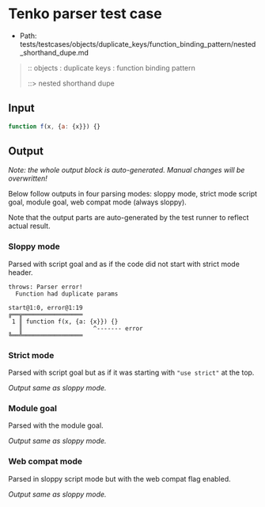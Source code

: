 # Tenko parser test case

- Path: tests/testcases/objects/duplicate_keys/function_binding_pattern/nested_shorthand_dupe.md

> :: objects : duplicate keys : function binding pattern
>
> ::> nested shorthand dupe

## Input


`````js
function f(x, {a: {x}}) {}
`````

## Output

_Note: the whole output block is auto-generated. Manual changes will be overwritten!_

Below follow outputs in four parsing modes: sloppy mode, strict mode script goal, module goal, web compat mode (always sloppy).

Note that the output parts are auto-generated by the test runner to reflect actual result.

### Sloppy mode

Parsed with script goal and as if the code did not start with strict mode header.

`````
throws: Parser error!
  Function had duplicate params

start@1:0, error@1:19
╔══╦═════════════════
 1 ║ function f(x, {a: {x}}) {}
   ║                    ^------- error
╚══╩═════════════════

`````

### Strict mode

Parsed with script goal but as if it was starting with `"use strict"` at the top.

_Output same as sloppy mode._

### Module goal

Parsed with the module goal.

_Output same as sloppy mode._

### Web compat mode

Parsed in sloppy script mode but with the web compat flag enabled.

_Output same as sloppy mode._
